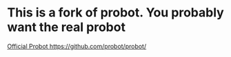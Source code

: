<h1>This is a fork of probot. You probably want the real probot</h1>

<a href="https://github.com/probot/probot/">Official Probot https://github.com/probot/probot/</a>
